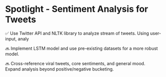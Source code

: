# Spotlight - Sentiment Analysis for Tweets

✅ Use Twitter API and NLTK library to analyze stream of tweets.
Using user-input, analy

🔜 Implement LSTM model and use pre-existing datasets for a more robust model.

🔜 Cross-reference viral tweets, core sentiments, and general mood. Expand
analysis beyond positive/negative bucketing.
